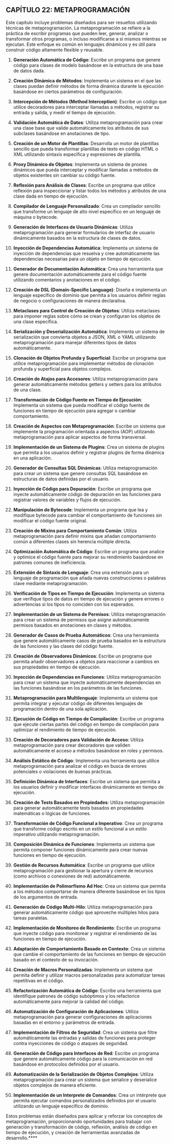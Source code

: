 
## CAPÍTULO 22: METAPROGRAMACIÓN

Este capítulo incluye problemas diseñados para ser resueltos utilizando técnicas de metaprogramación. La metaprogramación se refiere a la práctica de escribir programas que pueden leer, generar, analizar o transformar otros programas, o incluso modificarse a sí mismos mientras se ejecutan. Este enfoque es común en lenguajes dinámicos y es útil para construir código altamente flexible y reusable.

1. **Generación Automática de Código**: Escribe un programa que genere código para clases de modelo basándose en la estructura de una base de datos dada.

2. **Creación Dinámica de Métodos**: Implementa un sistema en el que las clases puedan definir métodos de forma dinámica durante la ejecución basándose en ciertos parámetros de configuración.

3. **Intercepción de Métodos (Method Interception)**: Escribe un código que utilice decoradores para interceptar llamadas a métodos, registrar su entrada y salida, y medir el tiempo de ejecución.

4. **Validación Automática de Datos**: Utiliza metaprogramación para crear una clase base que valide automáticamente los atributos de sus subclases basándose en anotaciones de tipo.

5. **Creación de un Motor de Plantillas**: Desarrolla un motor de plantillas sencillo que pueda transformar plantillas de texto en código HTML o XML utilizando sintaxis específica y expresiones de plantilla.

6. **Proxy Dinámico de Objetos**: Implementa un sistema de proxies dinámicos que pueda interceptar y modificar llamadas a métodos de objetos existentes sin cambiar su código fuente.

7. **Reflexión para Análisis de Clases**: Escribe un programa que utilice reflexión para inspeccionar y listar todos los métodos y atributos de una clase dada en tiempo de ejecución.

8. **Compilador de Lenguaje Personalizado**: Crea un compilador sencillo que transforme un lenguaje de alto nivel específico en un lenguaje de máquina o bytecode.

9. **Generación de Interfaces de Usuario Dinámicas**: Utiliza metaprogramación para generar formularios de interfaz de usuario dinámicamente basados en la estructura de clases de datos.

10. **Inyección de Dependencias Automática**: Implementa un sistema de inyección de dependencias que resuelva y cree automáticamente las dependencias necesarias para un objeto en tiempo de ejecución.

11. **Generador de Documentación Automática**: Crea una herramienta que genere documentación automáticamente para el código fuente utilizando comentarios y anotaciones en el código.

12. **Creación de DSL (Domain-Specific Language)**: Diseña e implementa un lenguaje específico de dominio que permita a los usuarios definir reglas de negocio o configuraciones de manera declarativa.

13. **Metaclases para Control de Creación de Objetos**: Utiliza metaclases para imponer reglas sobre cómo se crean y configuran los objetos de una clase específica.

14. **Serialización y Deserialización Automática**: Implementa un sistema de serialización que convierta objetos a JSON, XML o YAML utilizando metaprogramación para manejar diferentes tipos de datos automáticamente.

15. **Clonación de Objetos Profunda y Superficial**: Escribe un programa que utilice metaprogramación para implementar métodos de clonación profunda y superficial para objetos complejos.

16. **Creación de Atajos para Accesores**: Utiliza metaprogramación para generar automáticamente métodos getters y setters para los atributos de una clase.

17. **Transformación de Código Fuente en Tiempo de Ejecución**: Implementa un sistema que pueda modificar el código fuente de funciones en tiempo de ejecución para agregar o cambiar comportamiento.

18. **Creación de Aspectos con Metaprogramación**: Escribe un sistema que implemente la programación orientada a aspectos (AOP) utilizando metaprogramación para aplicar aspectos de forma transversal.

19. **Implementación de un Sistema de Plugins**: Crea un sistema de plugins que permita a los usuarios definir y registrar plugins de forma dinámica en una aplicación.

20. **Generador de Consultas SQL Dinámicas**: Utiliza metaprogramación para crear un sistema que genere consultas SQL basándose en estructuras de datos definidas por el usuario.

21. **Inyección de Código para Depuración**: Escribe un programa que inyecte automáticamente código de depuración en las funciones para registrar valores de variables y flujos de ejecución.

22. **Manipulación de Bytecode**: Implementa un programa que lea y modifique bytecode para cambiar el comportamiento de funciones sin modificar el código fuente original.

23. **Creación de Mixins para Comportamiento Común**: Utiliza metaprogramación para definir mixins que añadan comportamiento común a diferentes clases sin herencia múltiple directa.

24. **Optimización Automática de Código**: Escribe un programa que analice y optimice el código fuente para mejorar su rendimiento basándose en patrones comunes de ineficiencia.

25. **Extensión de Sintaxis de Lenguaje**: Crea una extensión para un lenguaje de programación que añada nuevas construcciones o palabras clave mediante metaprogramación.

26. **Verificación de Tipos en Tiempo de Ejecución**: Implementa un sistema que verifique tipos de datos en tiempo de ejecución y genere errores o advertencias si los tipos no coinciden con los esperados.

27. **Implementación de un Sistema de Permisos**: Utiliza metaprogramación para crear un sistema de permisos que asigne automáticamente permisos basados en anotaciones en clases y métodos.

28. **Generador de Casos de Prueba Automáticos**: Crea una herramienta que genere automáticamente casos de prueba basados en la estructura de las funciones y las clases del código fuente.

29. **Creación de Observadores Dinámicos**: Escribe un programa que permita añadir observadores a objetos para reaccionar a cambios en sus propiedades en tiempo de ejecución.

30. **Inyección de Dependencias en Funciones**: Utiliza metaprogramación para crear un sistema que inyecte automáticamente dependencias en las funciones basándose en los parámetros de las funciones.

31. **Metaprogramación para Multilenguaje**: Implementa un sistema que permita integrar y ejecutar código de diferentes lenguajes de programación dentro de una sola aplicación.

32. **Ejecución de Código en Tiempo de Compilación**: Escribe un programa que ejecute ciertas partes del código en tiempo de compilación para optimizar el rendimiento de tiempo de ejecución.

33. **Creación de Decoradores para Validación de Acceso**: Utiliza metaprogramación para crear decoradores que validen automáticamente el acceso a métodos basándose en roles y permisos.

34. **Análisis Estático de Código**: Implementa una herramienta que utilice metaprogramación para analizar el código en busca de errores potenciales o violaciones de buenas prácticas.

35. **Definición Dinámica de Interfaces**: Escribe un sistema que permita a los usuarios definir y modificar interfaces dinámicamente en tiempo de ejecución.

36. **Creación de Tests Basados en Propiedades**: Utiliza metaprogramación para generar automáticamente tests basados en propiedades matemáticas o lógicas de funciones.

37. **Transformación de Código Funcional a Imperativo**: Crea un programa que transforme código escrito en un estilo funcional a un estilo imperativo utilizando metaprogramación.

38. **Composición Dinámica de Funciones**: Implementa un sistema que permita componer funciones dinámicamente para crear nuevas funciones en tiempo de ejecución.

39. **Gestión de Recursos Automática**: Escribe un programa que utilice metaprogramación para gestionar la apertura y cierre de recursos (como archivos o conexiones de red) automáticamente.

40. **Implementación de Polimorfismo Ad Hoc**: Crea un sistema que permita a los métodos comportarse de manera diferente basándose en los tipos de los argumentos de entrada.

41. **Generación de Código Multi-Hilo**: Utiliza metaprogramación para generar automáticamente código que aproveche múltiples hilos para tareas paralelas.

42. **Implementación de Monitoreo de Rendimiento**: Escribe un programa que inyecte código para monitorear y registrar el rendimiento de las funciones en tiempo de ejecución.

43. **Adaptación de Comportamiento Basado en Contexto**: Crea un sistema que cambie el comportamiento de las funciones en tiempo de ejecución basado en el contexto de su invocación.

44. **Creación de Macros Personalizadas**: Implementa un sistema que permita definir y utilizar macros personalizadas para automatizar tareas repetitivas en el código.

45. **Refactorización Automática de Código**: Escribe una herramienta que identifique patrones de código subóptimos y los refactorice automáticamente para mejorar la calidad del código.

46. **Automatización de Configuración de Aplicaciones**: Utiliza metaprogramación para generar configuraciones de aplicaciones basadas en el entorno y parámetros de entrada.

47. **Implementación de Filtros de Seguridad**: Crea un sistema que filtre automáticamente las entradas y salidas de funciones para proteger contra inyecciones de código o ataques de seguridad.

48. **Generación de Código para Interfaces de Red**: Escribe un programa que genere automáticamente código para la comunicación en red basándose en protocolos definidos por el usuario.

49. **Automatización de la Serialización de Objetos Complejos**: Utiliza metaprogramación para crear un sistema que serialice y deserialice objetos complejos de manera eficiente.

50. **Implementación de un Interprete de Comandos**: Crea un intérprete que permita ejecutar comandos personalizados definidos por el usuario utilizando un lenguaje específico de dominio.


Estos problemas están diseñados para aplicar y reforzar los conceptos de metaprogramación, proporcionando oportunidades para trabajar con generación y transformación de código, reflexión, análisis de código en tiempo de ejecución, y creación de herramientas avanzadas de desarrollo.****

